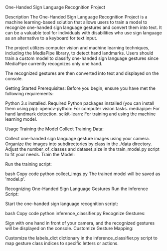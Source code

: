 One-Handed Sign Language Recognition Project

Description
The One-Handed Sign Language Recognition Project is a machine learning-based solution that allows users to train a model to recognize one-handed sign language gestures and convert them into text. 
It can be a valuable tool for individuals with disabilities who use sign language as an alternative to a keyboard for text input.

The project utilizes computer vision and machine learning techniques, including the MediaPipe library, to detect hand landmarks. 
Users should train a custom model to classify one-handed sign language gestures since MediaPipe currently recognizes only one hand.

The recognized gestures are then converted into text and displayed on the console.

Getting Started
Prerequisites:
Before you begin, ensure you have met the following requirements:

Python 3.x installed.
Required Python packages installed (you can install them using pip):
opencv-python: For computer vision tasks.
mediapipe: For hand landmark detection.
scikit-learn: For training and using the machine learning model.

Usage
Training the Model
Collect Training Data:

Collect one-handed sign language gesture images using your camera.
Organize the images into subdirectories by class in the ./data directory.
Adjust the number_of_classes and dataset_size in the train_model.py script to fit your needs.
Train the Model:

Run the training script:

bash
Copy code
python collect_imgs.py
The trained model will be saved as 'model.p'.

Recognizing One-Handed Sign Language Gestures
Run the Inference Script:

Start the one-handed sign language recognition script:

bash
Copy code
python inference_classifier.py
Recognize Gestures:

Sign with one hand in front of your camera, and the recognized gestures will be displayed on the console.
Customize Gesture Mapping:

Customize the labels_dict dictionary in the inference_classifier.py script to map gesture class indices to specific letters or actions.
